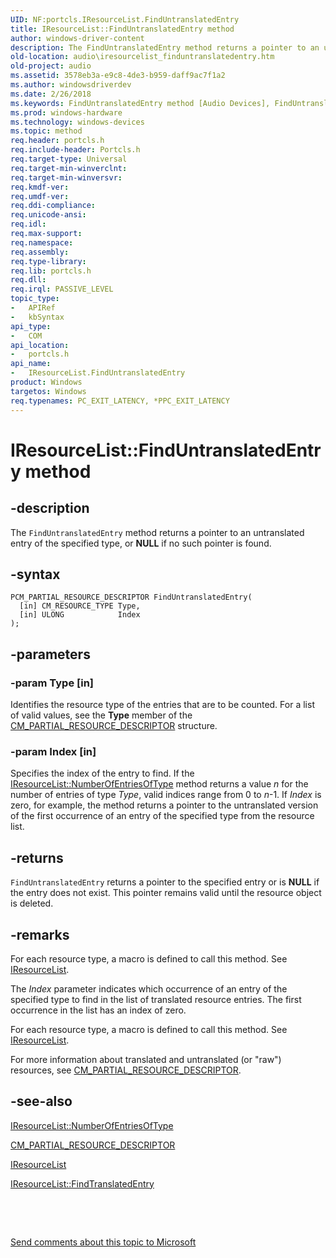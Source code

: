 ```yaml
---
UID: NF:portcls.IResourceList.FindUntranslatedEntry
title: IResourceList::FindUntranslatedEntry method
author: windows-driver-content
description: The FindUntranslatedEntry method returns a pointer to an untranslated entry of the specified type, or NULL if no such pointer is found.
old-location: audio\iresourcelist_finduntranslatedentry.htm
old-project: audio
ms.assetid: 3578eb3a-e9c8-4de3-b959-daff9ac7f1a2
ms.author: windowsdriverdev
ms.date: 2/26/2018
ms.keywords: FindUntranslatedEntry method [Audio Devices], FindUntranslatedEntry method [Audio Devices], IResourceList interface, FindUntranslatedEntry,IResourceList.FindUntranslatedEntry, IResourceList, IResourceList interface [Audio Devices], FindUntranslatedEntry method, IResourceList::FindUntranslatedEntry, audio.iresourcelist_finduntranslatedentry, audmp-routines_d9b98845-63dd-454d-b1de-dd7db8825e27.xml, portcls/IResourceList::FindUntranslatedEntry
ms.prod: windows-hardware
ms.technology: windows-devices
ms.topic: method
req.header: portcls.h
req.include-header: Portcls.h
req.target-type: Universal
req.target-min-winverclnt: 
req.target-min-winversvr: 
req.kmdf-ver: 
req.umdf-ver: 
req.ddi-compliance: 
req.unicode-ansi: 
req.idl: 
req.max-support: 
req.namespace: 
req.assembly: 
req.type-library: 
req.lib: portcls.h
req.dll: 
req.irql: PASSIVE_LEVEL
topic_type:
-	APIRef
-	kbSyntax
api_type:
-	COM
api_location:
-	portcls.h
api_name:
-	IResourceList.FindUntranslatedEntry
product: Windows
targetos: Windows
req.typenames: PC_EXIT_LATENCY, *PPC_EXIT_LATENCY
---
```


# IResourceList::FindUntranslatedEntry method


## -description


The <code>FindUntranslatedEntry</code> method returns a pointer to an untranslated entry of the specified type, or <b>NULL</b> if no such pointer is found.


## -syntax


````
PCM_PARTIAL_RESOURCE_DESCRIPTOR FindUntranslatedEntry(
  [in] CM_RESOURCE_TYPE Type,
  [in] ULONG            Index
);
````


## -parameters




### -param Type [in]

Identifies the resource type of the entries that are to be counted. For a list of valid values, see the <b>Type</b> member of the <a href="..\wdm\ns-wdm-_cm_partial_resource_descriptor.md">CM_PARTIAL_RESOURCE_DESCRIPTOR</a> structure.


### -param Index [in]

Specifies the index of the entry to find. If the <a href="https://msdn.microsoft.com/library/windows/hardware/ff536988">IResourceList::NumberOfEntriesOfType</a> method returns a value <i>n</i> for the number of entries of type <i>Type</i>, valid indices range from 0 to <i>n</i>-1. If <i>Index</i> is zero, for example, the method returns a pointer to the untranslated version of the first occurrence of an entry of the specified type from the resource list.


## -returns



<code>FindUntranslatedEntry</code> returns a pointer to the specified entry or is <b>NULL</b> if the entry does not exist. This pointer remains valid until the resource object is deleted.




## -remarks



For each resource type, a macro is defined to call this method. See <a href="..\portcls\nn-portcls-iresourcelist.md">IResourceList</a>.

The <i>Index</i> parameter indicates which occurrence of an entry of the specified type to find in the list of translated resource entries. The first occurrence in the list has an index of zero.

For each resource type, a macro is defined to call this method. See <a href="..\portcls\nn-portcls-iresourcelist.md">IResourceList</a>.

For more information about translated and untranslated (or "raw") resources, see <a href="..\wdm\ns-wdm-_cm_partial_resource_descriptor.md">CM_PARTIAL_RESOURCE_DESCRIPTOR</a>.




## -see-also

<a href="https://msdn.microsoft.com/library/windows/hardware/ff536988">IResourceList::NumberOfEntriesOfType</a>



<a href="..\wdm\ns-wdm-_cm_partial_resource_descriptor.md">CM_PARTIAL_RESOURCE_DESCRIPTOR</a>



<a href="..\portcls\nn-portcls-iresourcelist.md">IResourceList</a>



<a href="https://msdn.microsoft.com/library/windows/hardware/ff536982">IResourceList::FindTranslatedEntry</a>



 

 

<a href="mailto:wsddocfb@microsoft.com?subject=Documentation%20feedback [audio\audio]:%20IResourceList::FindUntranslatedEntry method%20 RELEASE:%20(2/26/2018)&amp;body=%0A%0APRIVACY STATEMENT%0A%0AWe use your feedback to improve the documentation. We don't use your email address for any other purpose, and we'll remove your email address from our system after the issue that you're reporting is fixed. While we're working to fix this issue, we might send you an email message to ask for more info. Later, we might also send you an email message to let you know that we've addressed your feedback.%0A%0AFor more info about Microsoft's privacy policy, see http://privacy.microsoft.com/en-us/default.aspx." title="Send comments about this topic to Microsoft">Send comments about this topic to Microsoft</a>


